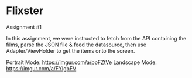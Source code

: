 # Flixster
Assignment #1


In this assignment, we were instructed to fetch from the API containing the films, parse the JSON file & feed the datasource, then use Adapter/ViewHolder to get the items onto the screen.



Portrait Mode: https://imgur.com/a/ppFZtVe
Landscape Mode: https://imgur.com/a/FYlgbFV
